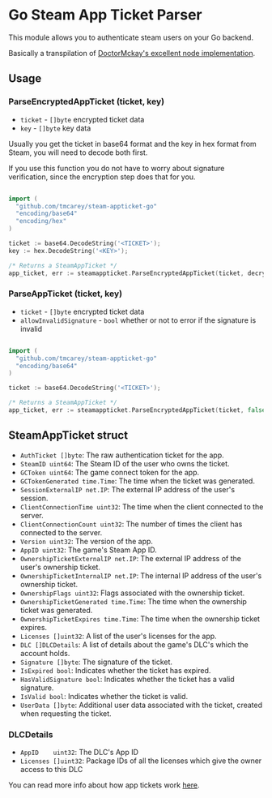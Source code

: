 # Go Steam App Ticket Parser

This module allows you to authenticate steam users on your Go backend. 

Basically a transpilation of [DoctorMckay's excellent node implementation](https://github.com/DoctorMcKay/node-steam-appticket).

## Usage

### ParseEncryptedAppTicket (ticket, key)
- `ticket` - `[]byte` encrypted ticket data
- `key` - `[]byte` key data

Usually you get the ticket in base64 format and the key in hex format from Steam, you will need to decode both first.

If you use this function you do not have to worry about signature verification, since the encryption step does that for you.

```go

import (
  "github.com/tmcarey/steam-appticket-go"
  "encoding/base64"
  "encoding/hex"
)

ticket := base64.DecodeString('<TICKET>');
key := hex.DecodeString('<KEY>');

/* Returns a SteamAppTicket */
app_ticket, err := steamappticket.ParseEncryptedAppTicket(ticket, decryptionKey)
```

### ParseAppTicket (ticket, key)
- `ticket` - `[]byte` encrypted ticket data
- `allowInvalidSignature` - `bool` whether or not to error if the signature is invalid

```go

import (
  "github.com/tmcarey/steam-appticket-go"
  "encoding/base64"
)

ticket := base64.DecodeString('<TICKET>');

/* Returns a SteamAppTicket */
app_ticket, err := steamappticket.ParseEncryptedAppTicket(ticket, false)
```

## SteamAppTicket struct

- `AuthTicket []byte`: The raw authentication ticket for the app.
- `SteamID uint64`: The Steam ID of the user who owns the ticket.
- `GCToken uint64`: The game connect token for the app.
- `GCTokenGenerated time.Time`: The time when the ticket was generated.
- `SessionExternalIP net.IP`: The external IP address of the user's session.
- `ClientConnectionTime uint32`: The time when the client connected to the server.
- `ClientConnectionCount uint32`: The number of times the client has connected to the server.
- `Version uint32`: The version of the app.
- `AppID uint32`: The game's Steam App ID.
- `OwnershipTicketExternalIP net.IP`: The external IP address of the user's ownership ticket.
- `OwnershipTicketInternalIP net.IP`: The internal IP address of the user's ownership ticket.
- `OwnershipFlags uint32`: Flags associated with the ownership ticket.
- `OwnershipTicketGenerated time.Time`: The time when the ownership ticket was generated.
- `OwnershipTicketExpires time.Time`: The time when the ownership ticket expires.
- `Licenses []uint32`: A list of the user's licenses for the app.
- `DLC []DLCDetails`: A list of details about the game's DLC's which the account holds.
- `Signature []byte`: The signature of the ticket.
- `IsExpired bool`: Indicates whether the ticket has expired.
- `HasValidSignature bool`: Indicates whether the ticket has a valid signature.
- `IsValid bool`: Indicates whether the ticket is valid.
- `UserData []byte`: Additional user data associated with the ticket, created when requesting the ticket.

### DLCDetails

- `AppID    uint32`: The DLC's App ID
-	`Licenses []uint32`: Package IDs of all the licenses which give the owner access to this DLC

You can read more info about how app tickets work [here](https://github.com/DoctorMcKay/node-steam-user/wiki/Steam-App-Auth).
